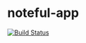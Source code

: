 # noteful-app
[![Build Status](https://travis-ci.org/thinkful-ei26/james-noteful-app-v2.svg?branch=master)](https://travis-ci.org/thinkful-ei26/james-noteful-app-v2)
